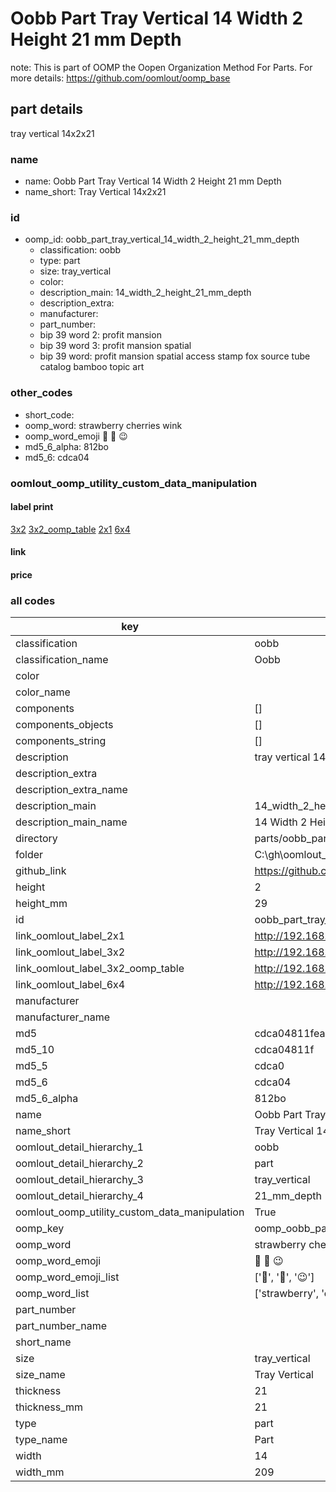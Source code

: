 # Oobb Part Tray Vertical 14 Width 2 Height 21 mm Depth  

note: This is part of OOMP the Oopen Organization Method For Parts. For more details: https://github.com/oomlout/oomp_base

##  part details
  



tray vertical 14x2x21



### name
* name: Oobb Part Tray Vertical 14 Width 2 Height 21 mm Depth
* name_short: Tray Vertical 14x2x21 
### id
* oomp_id: oobb_part_tray_vertical_14_width_2_height_21_mm_depth
  * classification: oobb
  * type: part
  * size: tray_vertical
  * color: 
  * description_main: 14_width_2_height_21_mm_depth
  * description_extra: 
  * manufacturer: 
  * part_number: 
  * bip 39 word 2: profit mansion
  * bip 39 word 3: profit mansion spatial
  * bip 39 word: profit mansion spatial access stamp fox source tube catalog bamboo topic art

### other_codes
* short_code: 
* oomp_word: strawberry cherries wink
* oomp_word_emoji :strawberry: :cherries: :wink:
* md5_6_alpha: 812bo
* md5_6: cdca04






### oomlout_oomp_utility_custom_data_manipulation
#### label print
[3x2](http://192.168.1.245:1112/?label=oomp%20812bo)
[3x2_oomp_table](http://192.168.1.108:1112/?label=oomp%20812bo)
[2x1](http://192.168.1.242:1112/?label=oomp%20812bo)
[6x4](http://192.168.1.55:1112/?label=oomp%20812bo)    

#### link

                              

#### price







### all codes 
| key | value |  
| --- | --- |  
| classification | oobb |  
| classification_name | Oobb |  
| color |  |  
| color_name |  |  
| components | [] |  
| components_objects | [] |  
| components_string | [] |  
| description | tray vertical 14x2x21 |  
| description_extra |  |  
| description_extra_name |  |  
| description_main | 14_width_2_height_21_mm_depth |  
| description_main_name | 14 Width 2 Height 21 mm Depth |  
| directory | parts/oobb_part_tray_vertical_14_width_2_height_21_mm_depth |  
| folder | C:\gh\oomlout_oobb_version_4_generated_parts\parts\oobb_part_tray_vertical_14_width_2_height_21_mm_depth |  
| github_link | https://github.com/oomlout/oomlout_oomp_part_src/tree/main/parts/oobb_part_tray_vertical_14_width_2_height_21_mm_depth |  
| height | 2 |  
| height_mm | 29 |  
| id | oobb_part_tray_vertical_14_width_2_height_21_mm_depth |  
| link_oomlout_label_2x1 | http://192.168.1.242:1112/?label=oomp%20812bo |  
| link_oomlout_label_3x2 | http://192.168.1.245:1112/?label=oomp%20812bo |  
| link_oomlout_label_3x2_oomp_table | http://192.168.1.108:1112/?label=oomp%20812bo |  
| link_oomlout_label_6x4 | http://192.168.1.55:1112/?label=oomp%20812bo |  
| manufacturer |  |  
| manufacturer_name |  |  
| md5 | cdca04811fea1a01716a3015a121d55e |  
| md5_10 | cdca04811f |  
| md5_5 | cdca0 |  
| md5_6 | cdca04 |  
| md5_6_alpha | 812bo |  
| name | Oobb Part Tray Vertical 14 Width 2 Height 21 mm Depth |  
| name_short | Tray Vertical 14x2x21  |  
| oomlout_detail_hierarchy_1 | oobb |  
| oomlout_detail_hierarchy_2 | part |  
| oomlout_detail_hierarchy_3 | tray_vertical |  
| oomlout_detail_hierarchy_4 | 21_mm_depth |  
| oomlout_oomp_utility_custom_data_manipulation | True |  
| oomp_key | oomp_oobb_part_tray_vertical_14_width_2_height_21_mm_depth |  
| oomp_word | strawberry cherries wink |  
| oomp_word_emoji | :strawberry: :cherries: :wink: |  
| oomp_word_emoji_list | [':strawberry:', ':cherries:', ':wink:'] |  
| oomp_word_list | ['strawberry', 'cherries', 'wink'] |  
| part_number |  |  
| part_number_name |  |  
| short_name |  |  
| size | tray_vertical |  
| size_name | Tray Vertical |  
| thickness | 21 |  
| thickness_mm | 21 |  
| type | part |  
| type_name | Part |  
| width | 14 |  
| width_mm | 209 |  
